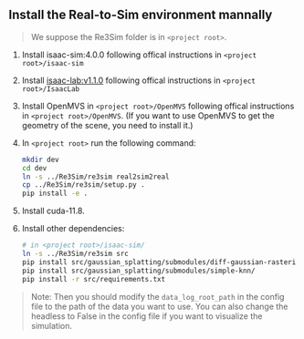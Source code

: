 ## Install the Real-to-Sim environment mannally

> We suppose the Re3Sim folder is in `<project root>`.

1. Install isaac-sim:4.0.0 following offical instructions in `<project root>/isaac-sim`

2. Install [isaac-lab:v1.1.0](https://github.com/isaac-sim/IsaacLab/archive/refs/tags/v1.1.0.zip) following offical instructions in `<project root>/IsaacLab`

3. Install OpenMVS in `<project root>/OpenMVS` following offical instructions in `<project root>/OpenMVS`. (If you want to use OpenMVS to get the geometry of the scene, you need to install it.)

4. In `<project root>` run the following command:
    ```bash
    mkdir dev
    cd dev
    ln -s ../Re3Sim/re3sim real2sim2real
    cp ../Re3Sim/re3sim/setup.py .
    pip install -e .
    ```

5. Install cuda-11.8.

6. Install other dependencies:
    ```bash
    # in <project root>/isaac-sim/
    ln -s ../Re3Sim/re3sim src
    pip install src/gaussian_splatting/submodules/diff-gaussian-rasterization/
    pip install src/gaussian_splatting/submodules/simple-knn/
    pip install -r src/requirements.txt
    ```

> Note: Then you should modify the `data_log_root_path` in the config file to the path of the data you want to use. You can also change the headless to False in the config file if you want to visualize the simulation.
